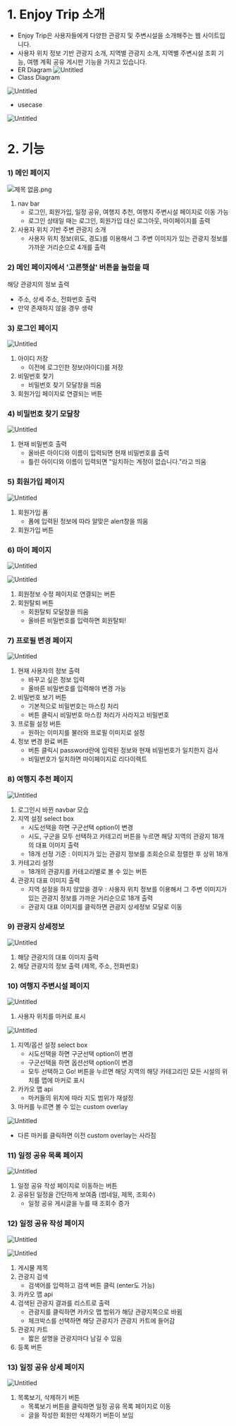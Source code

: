 # **1. Enjoy Trip 소개**

- Enjoy Trip은 사용자들에게 다양한 관광지 및 주변시설을 소개해주는 웹 사이트입니다.
- 사용자 위치 정보 기반 관광지 소개, 지역별 관광지 소개, 지역별 주변시설 조회 기능, 여행 계획 공유 게시판 기능을 가지고 있습니다.
- ER Diagram
  ![Untitled](https://user-images.githubusercontent.com/86768006/203838828-d7502014-86f9-4f96-8536-5760164f95ad.png)
- Class Diagram

![Untitled](https://s3-us-west-2.amazonaws.com/secure.notion-static.com/629e4726-7a3c-4988-b16f-54a6e6c394d8/Untitled.png)

- usecase

![Untitled](https://s3-us-west-2.amazonaws.com/secure.notion-static.com/e1ffc7f2-ec36-48e6-9aa0-a250ad200702/Untitled.png)

# **2. 기능**

### 1) 메인 페이지

![제목 없음.png](https://s3-us-west-2.amazonaws.com/secure.notion-static.com/e5534192-005d-4252-b5f2-4475001384bc/%EC%A0%9C%EB%AA%A9_%EC%97%86%EC%9D%8C.png)

1. nav bar
   - 로그인, 회원가입, 일정 공유, 여행지 추천, 여행지 주변시설 페이지로 이동 가능
   - 로그인 상태일 때는 로그인, 회원가입 대신 로그아웃, 마이페이지를 출력
2. 사용자 위치 기반 주변 관광지 소개
   - 사용자 위치 정보(위도, 경도)를 이용해서 그 주변 이미지가 있는 관광지 정보를 가까운 거리순으로 4개를 출력

### 2) 메인 페이지에서 '고른햇살' 버튼을 눌렀을 때

해당 관광지의 정보 출력

- 주소, 상세 주소, 전화번호 출력
- 만약 존재하지 않을 경우 생략

### 3) 로그인 페이지

![Untitled](https://s3-us-west-2.amazonaws.com/secure.notion-static.com/fea4ff48-f7bf-4080-9ae0-6a3a3f13d0bd/Untitled.png)

1. 아이디 저장
   - 이전에 로그인한 정보(아이디)를 저장
2. 비밀번호 찾기
   - 비밀번호 찾기 모달창을 띄움
3. 회원가입 페이지로 연결되는 버튼

### 4) 비밀번호 찾기 모달창

![Untitled](https://s3-us-west-2.amazonaws.com/secure.notion-static.com/8d477707-2214-49ef-84c6-f388b36badac/Untitled.png)

1. 현재 비밀번호 출력
   - 올바른 아이디와 이름이 입력되면 현재 비밀번호를 출력
   - 틀린 아이디와 이름이 입력되면 "일치하는 계정이 없습니다."라고 띄움

### 5) 회원가입 페이지

![Untitled](https://s3-us-west-2.amazonaws.com/secure.notion-static.com/2ca9829b-1e2e-4edd-97db-6a56a1c3e507/Untitled.png)

1. 회원가입 폼
   - 폼에 입력된 정보에 따라 알맞은 alert창을 띄움
2. 회원가입 버튼

### 6) 마이 페이지

![Untitled](https://s3-us-west-2.amazonaws.com/secure.notion-static.com/9dac0b7d-d4a4-4870-91c5-a2fec8e848ba/Untitled.png)

![Untitled](https://s3-us-west-2.amazonaws.com/secure.notion-static.com/f3299ffa-790b-4893-9e63-85867ce5b764/Untitled.png)

1. 회원정보 수정 페이지로 연결되는 버튼
2. 회원탈퇴 버튼
   - 회원탈퇴 모달창을 띄움
   - 올바른 비밀번호를 입력하면 회원탈퇴!

### 7) 프로필 변경 페이지

![Untitled](https://s3-us-west-2.amazonaws.com/secure.notion-static.com/88da35fa-80cf-4134-b442-af906a38c534/Untitled.png)

1. 현재 사용자의 정보 출력
   - 바꾸고 싶은 정보 입력
   - 올바른 비밀번호를 입력해야 변경 가능
2. 비밀번호 보기 버튼
   - 기본적으로 비밀번호는 마스킹 처리
   - 버튼 클릭시 비밀번호 마스킹 처리가 사라지고 비밀번호
3. 프로필 설정 버튼
   - 원하는 이미지를 불러와 프로필 이미지로 설정
4. 정보 변경 완료 버튼
   - 버튼 클릭시 password란에 입력된 정보와 현재 비밀번호가 일치한지 검사
   - 비밀번호가 일치하면 마이페이지로 리다이렉트

### 8) 여행지 추천 페이지

![Untitled](https://s3-us-west-2.amazonaws.com/secure.notion-static.com/a09a3bd9-99f8-42c7-abea-59603e1e2ca3/Untitled.png)

1. 로그인시 바뀐 navbar 모습
2. 지역 설정 select box
   - 시도선택을 하면 구군선택 option이 변경
   - 시도, 구군을 모두 선택하고 카테고리 버튼을 누르면 해당 지역의 관광지 18개의 대표 이미지 출력
   - 18개 선정 기준 : 이미지가 있는 관광지 정보를 조회순으로 정렬한 후 상위 18개
3. 카테고리 설정
   - 18개의 관광지를 카테고리별로 볼 수 있는 버튼
4. 관광지 대표 이미지 출력
   - 지역 설정을 하지 않았을 경우 : 사용자 위치 정보를 이용해서 그 주변 이미지가 있는 관광지 정보를 가까운 거리순으로 18개 출력
   - 관광지 대표 이미지를 클릭하면 관광지 상세정보 모달로 이동

### 9) 관광지 상세정보

![Untitled](https://s3-us-west-2.amazonaws.com/secure.notion-static.com/28acea2c-41b8-4c5e-9f0a-cd6bc08de993/Untitled.png)

1. 해당 관광지의 대표 이미지 출력
2. 해당 관광지의 정보 출력 (제목, 주소, 전화번호)

### 10) 여행지 주변시설 페이지

![Untitled](https://s3-us-west-2.amazonaws.com/secure.notion-static.com/8239a0ec-2f64-4bfb-8af7-3e40686ba2d8/Untitled.png)

1. 사용자 위치를 마커로 표시

![Untitled](https://s3-us-west-2.amazonaws.com/secure.notion-static.com/88d9a95a-3b37-4969-a7c5-f84541b89217/Untitled.png)

1. 지역/옵션 설정 select box
   - 시도선택을 하면 구군선택 option이 변경
   - 구군선택을 하면 옵션선택 option이 변경
   - 모두 선택하고 Go! 버튼을 누르면 해당 지역의 해당 카테고리인 모든 시설의 위치를 맵에 마커로 표시
2. 카카오 맵 api
   - 마커들의 위치에 따라 지도 범위가 재설정
3. 마커를 누르면 볼 수 있는 custom overlay

![Untitled](https://s3-us-west-2.amazonaws.com/secure.notion-static.com/239c9cb6-a9c9-4bcd-b0e6-5894fe4057bf/Untitled.png)

- 다른 마커를 클릭하면 이전 custom overlay는 사라짐

### 11) 일정 공유 목록 페이지

![Untitled](https://s3-us-west-2.amazonaws.com/secure.notion-static.com/f1d64ad4-a214-4da9-93a4-2daef699efa5/Untitled.png)

1. 일정 공유 작성 페이지로 이동하는 버튼
2. 공유된 일정을 간단하게 보여줌 (썸네일, 제목, 조회수)
   - 일정 공유 게시글을 누를 때 조회수 증가

### 12) 일정 공유 작성 페이지

![Untitled](https://s3-us-west-2.amazonaws.com/secure.notion-static.com/f914987b-aa65-4a16-8782-8ba6cffeed9e/Untitled.png)

![Untitled](https://s3-us-west-2.amazonaws.com/secure.notion-static.com/35c9e11b-f2cd-4cf3-a883-b0eab336edfd/Untitled.png)

1. 게시물 제목
2. 관광지 검색
   - 검색어를 입력하고 검색 버튼 클릭 (enter도 가능)
3. 카카오 맵 api
4. 검색된 관광지 결과를 리스트로 출력
   - 관광지를 클릭하면 카카오 맵 범위가 해당 관광지쪽으로 바뀜
   - 체크박스를 선택하면 해당 관광지가 관광지 카트에 들어감
5. 관광지 카트
   - 짧은 설명을 관광지마다 남길 수 있음
6. 등록 버튼

### 13) 일정 공유 상세 페이지

![Untitled](https://s3-us-west-2.amazonaws.com/secure.notion-static.com/11061ab1-7551-404b-b3fd-40a713222f58/Untitled.png)

1. 목록보기, 삭제하기 버튼
   - 목록보기 버튼을 클릭하면 일정 공유 목록 페이지로 이동
   - 글을 작성한 회원만 삭제하기 버튼이 보임
